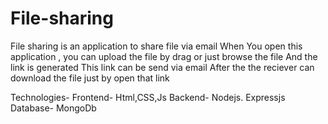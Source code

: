 # File-sharing
File sharing is an application to share file via email
When You open this application , you can upload the file by drag or just browse the file
And the link is generated
This link can be send via email
After the the reciever can download the file just by open that link

Technologies-
Frontend- Html,CSS,Js
Backend- Nodejs. Expressjs
Database- MongoDb
